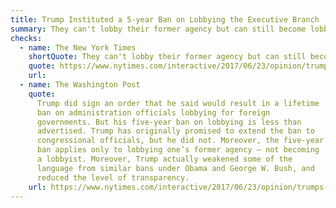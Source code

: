 ```yaml
---
title: Trump Instituted a 5-year Ban on Lobbying the Executive Branch
summary: They can't lobby their former agency but can still become lobbyists.
checks:
  - name: The New York Times
    shortQuote: They can't lobby their former agency but can still become lobbyists.
    quote: https://www.nytimes.com/interactive/2017/06/23/opinion/trumps-lies.html
    url:
  - name: The Washington Post
    quote:
      Trump did sign an order that he said would result in a lifetime
      ban on administration officials lobbying for foreign
      governments. But his five-year ban on lobbying is less than
      advertised. Trump has originally promised to extend the ban to
      congressional officials, but he did not. Moreover, the five-year
      ban applies only to lobbying one’s former agency — not becoming
      a lobbyist. Moreover, Trump actually weakened some of the
      language from similar bans under Obama and George W. Bush, and
      reduced the level of transparency.
    url: https://www.nytimes.com/interactive/2017/06/23/opinion/trumps-lies.html
---
```

